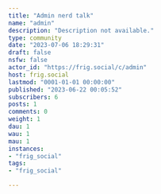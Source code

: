 ```yaml
---
title: "Admin nerd talk" 
name: "admin"
description: "Description not available."
type: community
date: "2023-07-06 18:29:31"
draft: false
nsfw: false
actor_id: "https://frig.social/c/admin"
host: frig.social
lastmod: "0001-01-01 00:00:00"
published: "2023-06-22 00:05:52"
subscribers: 6
posts: 1
comments: 0
weight: 1
dau: 1
wau: 1
mau: 1
instances:
- "frig_social"
tags: 
- "frig_social"

---
```

